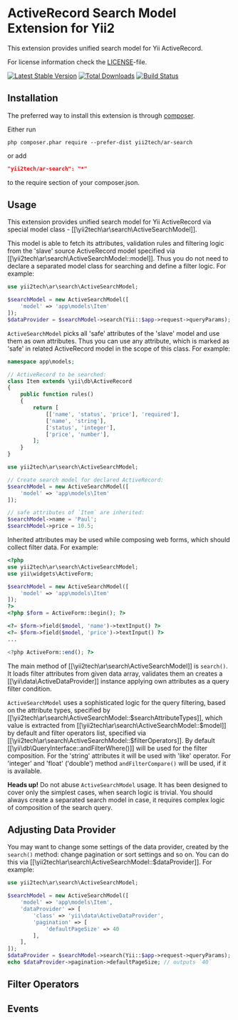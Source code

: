 ActiveRecord Search Model Extension for Yii2
============================================

This extension provides unified search model for Yii ActiveRecord.

For license information check the [LICENSE](LICENSE.md)-file.

[![Latest Stable Version](https://poser.pugx.org/yii2tech/ar-search/v/stable.png)](https://packagist.org/packages/yii2tech/ar-search)
[![Total Downloads](https://poser.pugx.org/yii2tech/ar-search/downloads.png)](https://packagist.org/packages/yii2tech/ar-search)
[![Build Status](https://travis-ci.org/yii2tech/ar-search.svg?branch=master)](https://travis-ci.org/yii2tech/ar-search)


Installation
------------

The preferred way to install this extension is through [composer](http://getcomposer.org/download/).

Either run

```
php composer.phar require --prefer-dist yii2tech/ar-search
```

or add

```json
"yii2tech/ar-search": "*"
```

to the require section of your composer.json.


Usage
-----

This extension provides unified search model for Yii ActiveRecord via special model class -
[[\yii2tech\ar\search\ActiveSearchModel]].

This model is able to fetch its attributes, validation rules and filtering logic from the 'slave'
source ActiveRecord model specified via [[\yii2tech\ar\search\ActiveSearchModel::model]].
Thus you do not need to declare a separated model class for searching and define a filter logic.
For example:

```php
use yii2tech\ar\search\ActiveSearchModel;

$searchModel = new ActiveSearchModel([
    'model' => 'app\models\Item'
]);
$dataProvider = $searchModel->search(Yii::$app->request->queryParams);
```

`ActiveSearchModel` picks all 'safe' attributes of the 'slave' model and use them as own attributes.
Thus you can use any attribute, which is marked as 'safe' in related ActiveRecord model in the scope
of this class. For example:

```php
namespace app\models;

// ActiveRecord to be searched:
class Item extends \yii\db\ActiveRecord
{
    public function rules()
    {
        return [
            [['name', 'status', 'price'], 'required'],
            ['name', 'string'],
            ['status', 'integer'],
            ['price', 'number'],
        ];
    }
}

use yii2tech\ar\search\ActiveSearchModel;

// Create search model for declared ActiveRecord:
$searchModel = new ActiveSearchModel([
    'model' => 'app\models\Item'
]);

// safe attributes of `Item` are inherited:
$searchModel->name = 'Paul';
$searchModel->price = 10.5;
```

Inherited attributes may be used while composing web forms, which should collect filter data.
For example:

```php
<?php
use yii2tech\ar\search\ActiveSearchModel;
use yii\widgets\ActiveForm;

$searchModel = new ActiveSearchModel([
    'model' => 'app\models\Item'
]);
?>
<?php $form = ActiveForm::begin(); ?>

<?= $form->field($model, 'name')->textInput() ?>
<?= $form->field($model, 'price')->textInput() ?>
...

<?php ActiveForm::end(); ?>
```

The main method of [[\yii2tech\ar\search\ActiveSearchModel]] is `search()`. It loads filter attributes
from given data array, validates them an creates a [[\yii\data\ActiveDataProvider]] instance applying
own attributes as a query filter condition.

`ActiveSearchModel` uses a sophisticated logic for the query filtering, based on the attribute types,
specified by [[\yii2tech\ar\search\ActiveSearchModel::$searchAttributeTypes]], which value is extracted
from [[\yii2tech\ar\search\ActiveSearchModel::$model]] by default and filter operators list, specified via
[[\yii2tech\ar\search\ActiveSearchModel::$filterOperators]].
By default [[\yii\db\QueryInterface::andFilterWhere()]] will be used for the filter composition. For the
'string' attributes it will be used with 'like' operator. For 'integer' and 'float' ('double') method
`andFilterCompare()` will be used, if it is available.

**Heads up!** Do not abuse `ActiveSearchModel` usage. It has been designed to cover only the simplest
cases, when search logic is trivial. You should always create a separated search model in case, it
requires complex logic of composition of the search query.


## Adjusting Data Provider <span id="adjusting-data-provider"></span>

You may want to change some settings of the data provider, created by the `search()` method: change
pagination or sort settings and so on. You can do this via [[\yii2tech\ar\search\ActiveSearchModel::$dataProvider]].
For example:

```php
use yii2tech\ar\search\ActiveSearchModel;

$searchModel = new ActiveSearchModel([
    'model' => 'app\models\Item',
    'dataProvider' => [
        'class' => 'yii\data\ActiveDataProvider',
        'pagination' => [
            'defaultPageSize' => 40
        ],
    ],
]);
$dataProvider = $searchModel->search(Yii::$app->request->queryParams);
echo $dataProvider->pagination->defaultPageSize; // outputs `40`
```


## Filter Operators <span id="filter-operators"></span>


## Events <span id="events"></span>

